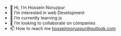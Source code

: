- 👋 Hi, I’m Hossein Noruzpur
- 👀 I’m interested in web Development
- 🌱 I’m currently learning js
- 💞️ I’m looking to collaborate on companies
- 📫 How to reach me hosseinnoruzpur@outlook.com

<!---
Hossein-NP/Hossein-NP is a ✨ special ✨ repository because its `README.md` (this file) appears on your GitHub profile.
You can click the Preview link to take a look at your changes.
--->
